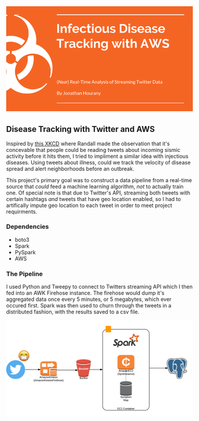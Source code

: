 # ![pageres](images/main-slide.png)
## Disease Tracking with Twitter and AWS 
Inspired by [this XKCD](https://xkcd.com/723/) where Randall made the observation that it's concevable that people could be reading tweets about incoming sismic activity before it hits them, I tried to impliment a similar idea with injectious diseases. Using tweets about illness, could we track the velocity of disease spread and alert neighborhoods before an outbreak.

This project's primary goal was to construct a data pipeline from a real-time source that *could* feed a machine learning algorithm, *not* to actually train one. Of special note is that due to Twitter's API, streaming both tweets with certain hashtags *and* tweets that have geo location enabled, so I had to artifically impute geo location to each tweet in order to meet project requirments.

### Dependencies
* boto3
* Spark
* PySpark
* AWS
### The Pipeline
I used Python and Tweepy to connect to Twitters streaming API which I then fed into an AWK Firehose instance. The firehose would dump it's aggregated data once every 5 minutes, or 5 megabytes, which ever occured first. Spark was then used to churn through the tweets in a distributed fashion, with the results saved to a csv file.

![Data pipeline](/images/aws-pipeline.png)


